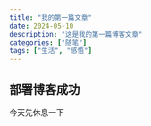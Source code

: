 ```yaml
---
title: "我的第一篇文章"
date: 2024-05-10
description: "这是我的第一篇博客文章"
categories: ["随笔"]
tags: ["生活", "感悟"]
---
```


## 部署博客成功
今天先休息一下
